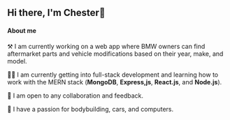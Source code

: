 ## Hi there, I'm Chester👋

<!--
**cheese-tart/cheese-tart** is a ✨ _special_ ✨ repository because its `README.md` (this file) appears on your GitHub profile.

Here are some ideas to get you started:

- 🔭 I’m currently working on ...
- 🌱 I’m currently learning ...
- 👯 I’m looking to collaborate on ...
- 🤔 I’m looking for help with ...
- 💬 Ask me about ...
- 📫 How to reach me: ...
- 😄 Pronouns: ...
- ⚡ Fun fact: ...
-->
#### About me
⚒️ I am currently working on a web app where BMW owners can find aftermarket parts and vehicle modifications based on their year, make, and model.

👨‍🏫 I am currently getting into full-stack development and learning how to work with the MERN stack (**MongoDB**, **Express,js**, **React.js**, and **Node.js**).

📝 I am open to any collaboration and feedback.

💖 I have a passion for bodybuilding, cars, and computers.
